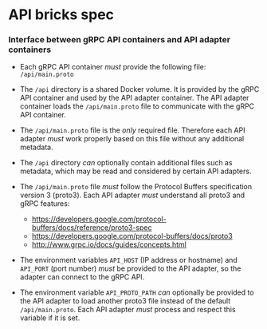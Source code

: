 # API bricks spec

### Interface between gRPC API containers and API adapter containers

* Each gRPC API container *must* provide the following file: `/api/main.proto`

* The `/api` directory is a shared Docker volume. It is provided by the gRPC API container and used by the API adapter container. The API adapter container loads the `/api/main.proto` file to communicate with the gRPC API container.

* The `/api/main.proto` file is the *only* required file. Therefore each API adapter *must* work properly based on this file without any additional metadata.

* The `/api` directory *can* optionally contain additional files such as metadata, which may be read and considered by certain API adapters.

* The `/api/main.proto` file *must* follow the Protocol Buffers specification version 3 (proto3). Each API adapter *must* understand all proto3 and gRPC features:
  * https://developers.google.com/protocol-buffers/docs/reference/proto3-spec
  * https://developers.google.com/protocol-buffers/docs/proto3
  * http://www.grpc.io/docs/guides/concepts.html

* The environment variables `API_HOST` (IP address or hostname) and `API_PORT` (port number) *must* be provided to the API adapter, so the adapter can connect to the gRPC API.

* The environment variable `API_PROTO_PATH` *can* optionally be provided to the API adapter to load another proto3 file instead of the default `/api/main.proto`. Each API adapter *must* process and respect this variable if it is set.
